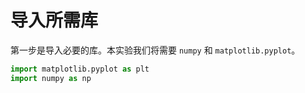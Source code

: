 # 导入所需库

第一步是导入必要的库。本实验我们将需要 `numpy` 和 `matplotlib.pyplot`。

```python
import matplotlib.pyplot as plt
import numpy as np
```
